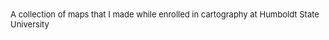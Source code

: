 <Html>
  <Head>
<font size="2"> 
  A collection of maps that I made while enrolled in cartography at Humboldt State University
      </head>
